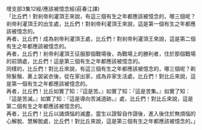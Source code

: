 增支部3集12經/應該被憶念經(莊春江譯)  
「比丘們！對剎帝利灌頂王來說，有這三個有生之年都應該被憶念的，哪三個呢？剎帝利灌頂王的出生處，比丘們！對剎帝利灌頂王來說，這是第一個有生之年都應該被憶念的。  
再者，比丘們！成為剎帝利灌頂王處，比丘們！對剎帝利灌頂王來說，這是第二個有生之年都應該被憶念的。  
再者，比丘們！剎帝利灌頂王征服那個戰場後，為戰場上的勝利者，住於那個戰場的前頭處，比丘們！這是第三個有生之年都應該被憶念的。  
同樣的，比丘們！對比丘來說，有這三個有生之年都應該被憶念的，哪三個呢？剃除髮鬚、裹上袈裟衣後，從在家出家，成為非家生活處，比丘們！對比丘來說，這是第一個有生之年都應該被憶念的。  
再者，比丘們！比丘如實了知：『這是苦。』如實了知：『這是苦集。』如實了知：『這是苦滅。』如實了知：『這是導向苦滅道跡。』處，比丘們！對比丘來說，這是第二個有生之年都應該被憶念的。  
再者，比丘們！比丘以諸煩惱的滅盡，當生以證智自作證後，進入後住於無煩惱的心解脫、慧解脫處，比丘們！對比丘來說，這是第三個有生之年都應該被憶念的。」  
  
  
